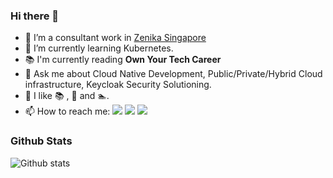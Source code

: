 ### Hi there 👋

<!--
**zhangran1/zhangran1** is a ✨ _special_ ✨ repository because its `README.md` (this file) appears on your GitHub profile.

Here are some ideas to get you started:

- 🔭 I’m currently working on ...
- 🌱 I’m currently learning ...
- 👯 I’m looking to collaborate on ...
- 🤔 I’m looking for help with ...
- 💬 Ask me about ...
- 📫 How to reach me: ...
- 😄 Pronouns: ...
- ⚡ Fun fact: ...
-->


- 🔭 I’m a consultant work in [Zenika Singapore](https://zenika.sg/)
- 🌱 I’m currently learning Kubernetes.
- :books: I'm currently reading **Own Your Tech Career**
- 💬 Ask me about Cloud Native Development, Public/Private/Hybrid Cloud infrastructure, Keycloak Security Solutioning.
- :space_invader: I like :books: , :walking: and :swimmer:.
- 📫 How to reach me: 
[![](https://img.shields.io/badge/blog-%238888)](https://zhangran.info)
[![](https://img.shields.io/badge/linkedin-%238888)](https://www.linkedin.com/in/zhangran1/)
[![](https://img.shields.io/badge/stackoverflow-%238888)](https://stackoverflow.com/users/7110215/zhang-ran)


### Github Stats

![Github stats](https://github-readme-stats.vercel.app/api?username=zhangran1&show_icons=true&count_private=true&theme=)
